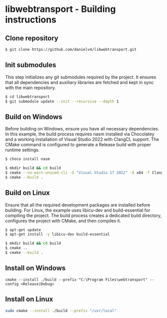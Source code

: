 # libwebtransport - Building instructions

## Clone repository

```bash
$ git clone https://github.com/danielv4/libwebtransport.git
```

## Init submodules

This step initializes any git submodules required by the project. It ensures that all dependencies and auxiliary libraries are fetched and kept in sync with the main repository.

```bash
$ cd libwebtransport
$ git submodule update --init --recursive --depth 1
```

## Build on Windows

Before building on Windows, ensure you have all necessary dependencies. In this example, the build process requires nasm installed via Chocolatey and a working installation of Visual Studio 2022 with ClangCL support. The CMake command is configured to generate a Release build with proper runtime settings.

```bash
$ choco install nasm

$ mkdir build && cd build
$ cmake --no-warn-unused-cli -G "Visual Studio 17 2022" -A x64 -T ClangCL -DCMAKE_JS_VERSION=7.2.1 -DCMAKE_BUILD_TYPE=Release -DCMAKE_MSVC_RUNTIME_LIBRARY="MultiThreaded$<$<CONFIG:Debug>:Debug>" -DABSL_MSVC_STATIC_RUNTIME="ON" ..
$ cmake --build .
```

## Build on Linux

Ensure that all the required development packages are installed before building. For Linux, the example uses libicu-dev and build-essential for compiling the project. The build process creates a dedicated build directory, configures the project with CMake, and then compiles it.

```bash
$ apt-get update
$ apt-get install -y libicu-dev build-essential

$ mkdir build && cd build
$ cmake ..
$ cmake --build .
```

## Install on Windows

```
cmake --install ./build --prefix "C:\Program Files\webtransport" --config <Release|Debug>
```

## Install on Linux
```bash
sudo cmake --install ./build --prefix "/usr/local"
```
